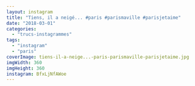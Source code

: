 ```yaml
---
layout: instagram
title: "Tiens, il a neigé... #paris #parismaville #parisjetaime"
date: "2018-03-01"
categories: 
  - "trucs-instagrammes"
tags: 
  - "instagram"
  - "paris"
coverImage: tiens-il-a-neige...-paris-parismaville-parisjetaime.jpg
imgWidth: 360
imgHeight: 360
instagram: BfxLjNfAWoe
---
```

